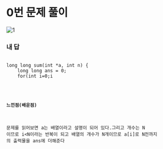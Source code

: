 # 0번 문제 풀이
![1](https://user-images.githubusercontent.com/81015704/118825202-725b0c80-b8f5-11eb-8224-84f2769f4f68.png)

### 내 답
<pre><code>
long long sum(int *a, int n) {
	long long ans = 0;
    for(int i=0;i<n;i++){
        ans+=a[i];
    }
	return ans;
}
</code></pre>


#### 느낀점(배운점)
문제를 읽어보면 a는 배열이라고 설명이 되어 있다.그리고 개수는 N 이므로
i<N이라는 반복이 되고 배열의 개수가 N개이므로 a[i]로 N전까지 의 출력물을 ans에 더해준다



